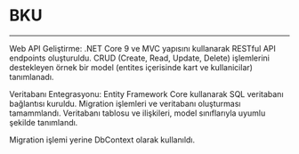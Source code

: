 # BKU

---
Web API Geliştirme:
.NET Core 9 ve MVC yapısını kullanarak RESTful API endpoints oluşturuldu. CRUD (Create, Read, Update, Delete) işlemlerini destekleyen örnek bir model (entites içerisinde kart ve kullanicilar) tanımlanadı.

Veritabanı Entegrasyonu:
Entity Framework Core kullanarak SQL veritabanı bağlantısı kuruldu. Migration işlemleri ve veritabanı oluşturması tamammlandı. Veritabanı tablosu ve ilişkileri, model sınıflarıyla uyumlu şekilde tanımlandı.

Migration işlemi yerine DbContext olarak kullanıldı.
